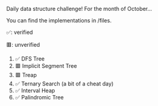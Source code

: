 Daily data structure challenge! For the month of October...

You can find the implementations in /files.

✅: verified

🟥: unverified

1. ✅ DFS Tree
2. 🟥 Implicit Segment Tree
3. 🟥 Treap
4. ✅ Ternary Search (a bit of a cheat day)
5. ✅ Interval Heap
6. ✅ Palindromic Tree
